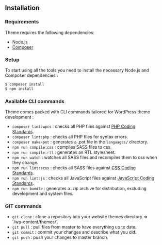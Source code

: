 Installation
---------------

### Requirements

Theme requires the following dependencies:

- [Node.js](https://nodejs.org/)
- [Composer](https://getcomposer.org/)


### Setup

To start using all the tools you need to install the necessary Node.js and Composer dependencies :

```sh
$ composer install
$ npm install
```

### Available CLI commands

Theme comes packed with CLI commands tailored for WordPress theme development :

- `composer lint:wpcs` : checks all PHP files against [PHP Coding Standards](https://developer.wordpress.org/coding-standards/wordpress-coding-standards/php/).
- `composer lint:php` : checks all PHP files for syntax errors.
- `composer make-pot` : generates a .pot file in the `languages/` directory.
- `npm run compile:css` : compiles SASS files to css.
- `npm run compile:rtl` : generates an RTL stylesheet.
- `npm run watch` : watches all SASS files and recompiles them to css when they change.
- `npm run lint:scss` : checks all SASS files against [CSS Coding Standards](https://developer.wordpress.org/coding-standards/wordpress-coding-standards/css/).
- `npm run lint:js` : checks all JavaScript files against [JavaScript Coding Standards](https://developer.wordpress.org/coding-standards/wordpress-coding-standards/javascript/).
- `npm run bundle` : generates a .zip archive for distribution, excluding development and system files.

### GIT commands

- `git clone` : clone a repository into your website themes directory => '/wp-content/themes/'.
- `git pull` : pull files from master to have everything up to date.
- `git commit` : commit your changes and describe what you did.
- `git push` : push your changes to master branch.
